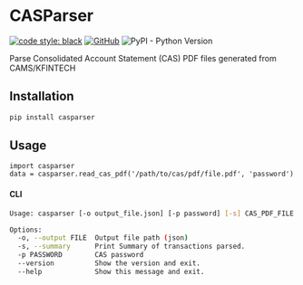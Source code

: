 # CASParser
[![code style: black](https://img.shields.io/badge/code%20style-black-000000.svg)](https://github.com/psf/black)
[![GitHub](https://img.shields.io/github/license/codereverser/casparser)](https://github.com/codereverser/casparser/blob/main/LICENSE)
![PyPI - Python Version](https://img.shields.io/pypi/pyversions/casparser)

Parse Consolidated Account Statement (CAS) PDF files generated from CAMS/KFINTECH


## Installation
```bash
pip install casparser
```

## Usage

```
import casparser
data = casparser.read_cas_pdf('/path/to/cas/pdf/file.pdf', 'password')
```

#### CLI

```bash
Usage: casparser [-o output_file.json] [-p password] [-s] CAS_PDF_FILE

Options:
  -o, --output FILE  Output file path (json)
  -s, --summary      Print Summary of transactions parsed.
  -p PASSWORD        CAS password
  --version          Show the version and exit.
  --help             Show this message and exit.
``` 
